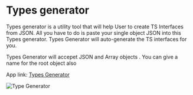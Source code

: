 # Types generator

Types generator is a utility tool that will help User to create TS Interfaces from JSON. All you have to do is paste your single object JSON into this Types generator. Types Generator will auto-generate the TS interfaces for you.

Types Generator will accepet  JSON and Array objects . You can give a name for the root object also 

App link:  [Types Generator](https://vineethtrv.github.io/typesgenerator/)


![Type Generator](https://user-images.githubusercontent.com/5153908/178934801-84cd252d-b199-48d4-966e-768fed18d6e3.gif)
